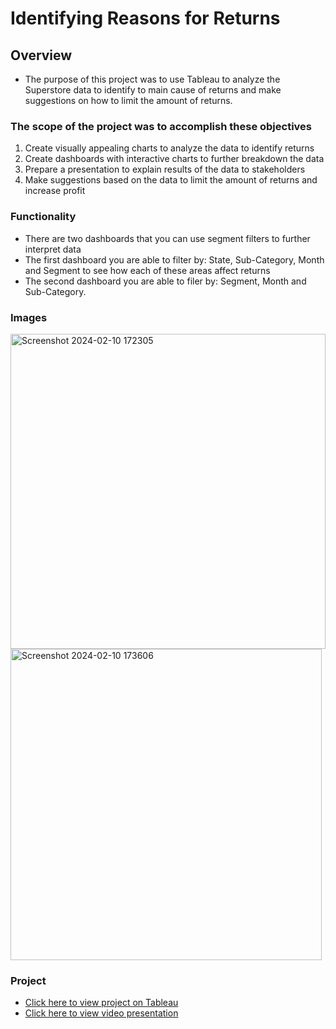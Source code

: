 # Identifying Reasons for Returns

## Overview
* The purpose of this project was to use Tableau to analyze the Superstore data to identify to main cause of returns and make suggestions on how to limit the amount of returns.  

### The scope of the project was to accomplish these objectives

1. Create visually appealing charts to analyze the data to identify returns
2. Create dashboards with interactive charts to further breakdown the data
3. Prepare a presentation to explain results of the data to stakeholders
4. Make suggestions based on the data to limit the amount of returns and increase profit

### Functionality

* There are two dashboards that you can use segment filters to further interpret data
* The first dashboard you are able to filter by: State, Sub-Category, Month and Segment to see how each of these areas affect returns 
* The second dashboard you are able to filer by: Segment, Month and Sub-Category. 

### Images
<img width="504" alt="Screenshot 2024-02-10 172305" src="https://github.com/CorriSarge/TripleTen_projects/assets/159454637/d7b6875c-3946-4cc7-ab45-b3b2ef1a32fa"> 
<img width="498" alt="Screenshot 2024-02-10 173606" src="https://github.com/CorriSarge/TripleTen_projects/assets/159454637/2d040bb8-9b4b-4950-9410-8ea86c34d6e9">

### Project
* [Click here to view project on Tableau](https://public.tableau.com/views/Sprint5Project_17070752892240/ReturnPresentation?:language=en-US&publish=yes&:display_count=n&:origin=viz_share_link) 
* [Click here to view video presentation](https://youtu.be/uiNIs_U2BLg )

